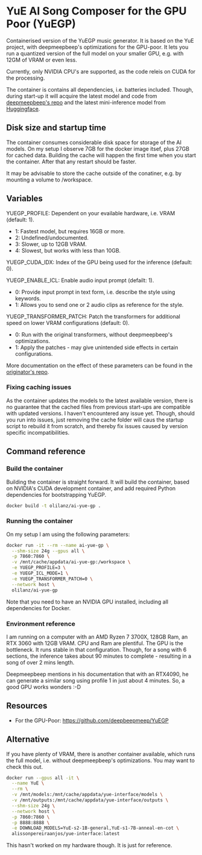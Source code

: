 # YuE AI Song Composer for the GPU Poor (YuEGP)

Containerised version of the YuEGP music generator. It is based on the YuE project, with deepmeepbeep's optimizations for the GPU-poor. It lets you run a quantized version of the full model on your smaller GPU, e.g. with 12GM of VRAM or even less.

Currently, only NVIDIA CPU's are supported, as the code releis on CUDA for the processing. 

The container is contains all dependencies, i.e. batteries included. Though, during start-up it will acquire the latest model and code from [deepmeepbeep's repo](https://github.com/deepbeepmeep/YuEGP.git) and the latest mini-inference model from [Huggingface](https://huggingface.co/m-a-p/xcodec_mini_infer.git). 

## Disk size and startup time

The container consumes considerable disk space for storage of the AI models. On my setup I observe 7GB for the docker image itsef, plus 27GB for cached data. Building the cache will happen the first time when you start the container. After that any restart should be faster.

It may be advisable to store the cache outside of the conatiner, e.g. by mounting a volume to /workspace.

## Variables

YUEGP_PROFILE: Dependent on your evailable hardware, i.e. VRAM (default: 1).
 - 1: Fastest model, but requires 16GB or more.
 - 2: Undefined/undocumented.
 - 3: Slower, up to 12GB VRAM.
 - 4: Slowest, but works with less than 10GB.

YUEGP_CUDA_IDX: Index of the GPU being used for the inference (default: 0).

YUEGP_ENABLE_ICL: Enable audio input prompt (defailt: 1).
 - 0: Provide input prompt in text form, i.e. describe the style using keywords.
 - 1: Allows you to send one or 2 audio clips as reference for the style.

YUEGP_TRANSFORMER_PATCH: Patch the transformers for additional speed on lower VRAM configurations (default: 0).
 - 0: Run with the original transformers, without deepmeepbeep's optimizations.
 - 1: Apply the patches - may give unintended side effects in certain configurations.

More documentation on the effect of these parameters can be found in the [originator's repo](https://github.com/deepbeepmeep/YuEGP.git).

### Fixing caching issues

As the container updates the models to the latest available version, there is no guarantee that the cached files from previous start-ups are compatible with updated versions. I haven't encountered any issue yet. Though, should you run into issues, just removing the cache folder will caus the startup script to rebuild it from scratch, and thereby fix issues caused by version specific incompatibilities.

## Command reference

### Build the container

Building the container is straight forward. It will build the container, based on NVIDIA's CUDA development container, and add required Python dependencies for bootstrapping YuEGP. 

```bash
docker build -t olilanz/ai-yue-gp .
```

### Running the container

On my setup I am using the following parameters: 

```bash
docker run -it --rm --name ai-yue-gp \
  --shm-size 24g --gpus all \
  -p 7860:7860 \
  -v /mnt/cache/appdata/ai-yue-gp:/workspace \
  -e YUEGP_PROFILE=3 \
  -e YUEGP_ICL_MODE=1 \
  -e YUEGP_TRANSFORMER_PATCH=0 \
  --network host \
  olilanz/ai-yue-gp
```
Note that you need to have an NVIDIA GPU installed, including all dependencies for Docker.

### Environment reference

I am running on a computer with an AMD Ryzen 7 3700X, 128GB Ram, an RTX 3060 with 12GB VRAM. CPU and Ram are plentiful. The GPU is the bottleneck. It runs stable in that configuration. Though, for a song with 6 sections, the inference takes about 90 minutes to complete - resulting in a song of over 2 mins length.

Deepmeepbeep mentions in his documentation that with an RTX4090, he can generate a similar song using profile 1 in just about 4 minutes. So, a good GPU works wonders :-D

## Resources
* For the GPU-Poor: https://github.com/deepbeepmeep/YuEGP

## Alternative

If you have plenty of VRAM, there is another container available, which runs the full model, i.e. without deepmeepbeep's optimizations. You may want to check this out.

```bash
docker run --gpus all -it \
  --name YuE \
  --rm \
  -v /mnt/models:/mnt/cache/appdata/yue-interface/models \
  -v /mnt/outputs:/mnt/cache/appdata/yue-interface/outputs \
  --shm-size 24g \
  --network host \
  -p 7860:7860 \
  -p 8888:8888 \
  -e DOWNLOAD_MODELS=YuE-s2-1B-general,YuE-s1-7B-anneal-en-cot \
  alissonpereiraanjos/yue-interface:latest
```

This hasn't worked on my hardware though. It is just for reference.